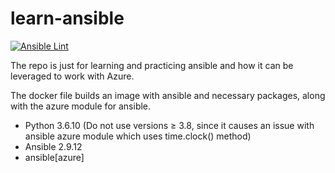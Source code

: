 # learn-ansible 
[![Ansible Lint](https://github.com/Sanjay-George/learn-ansible/actions/workflows/ansible-lint.yml/badge.svg)](https://github.com/Sanjay-George/learn-ansible/actions/workflows/ansible-lint.yml)

The repo is just for learning and practicing ansible and how it can be leveraged to work with Azure. 

The docker file builds an image with ansible and necessary packages, along with the azure module for ansible. 

- Python 3.6.10  (Do not use versions ≥ 3.8, since it causes an issue with ansible azure module which uses time.clock() method)
- Ansible 2.9.12
- ansible[azure]
